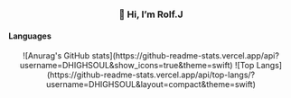 ### <p align="center">**👋 Hi, I’m Rolf.J**</p>

#### Languages


<p align="center">
  ![Anurag's GitHub stats](https://github-readme-stats.vercel.app/api?username=DHIGHSOUL&show_icons=true&theme=swift)
  ![Top Langs](https://github-readme-stats.vercel.app/api/top-langs/?username=DHIGHSOUL&layout=compact&theme=swift)
</p>
